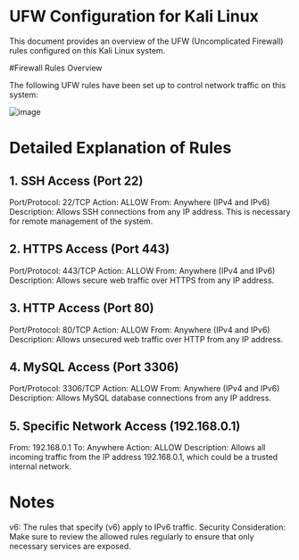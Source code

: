 # UFW Configuration for Kali Linux
This document provides an overview of the UFW (Uncomplicated Firewall) rules configured on this Kali Linux system.

#Firewall Rules Overview

The following UFW rules have been set up to control network traffic on this system:

![image](https://github.com/user-attachments/assets/f67d4dd4-b6af-4d21-ac75-4694e01ac0d9)

# Detailed Explanation of Rules
## 1. SSH Access (Port 22)
  Port/Protocol: 22/TCP
  Action: ALLOW
  From: Anywhere (IPv4 and IPv6)
  Description: Allows SSH connections from any IP address. This is necessary for remote management of the system.
## 2. HTTPS Access (Port 443)
  Port/Protocol: 443/TCP
  Action: ALLOW
  From: Anywhere (IPv4 and IPv6)
  Description: Allows secure web traffic over HTTPS from any IP address.
## 3. HTTP Access (Port 80)
  Port/Protocol: 80/TCP
  Action: ALLOW
  From: Anywhere (IPv4 and IPv6)
  Description: Allows unsecured web traffic over HTTP from any IP address.
## 4. MySQL Access (Port 3306)
  Port/Protocol: 3306/TCP
  Action: ALLOW
  From: Anywhere (IPv4 and IPv6)
  Description: Allows MySQL database connections from any IP address.
## 5. Specific Network Access (192.168.0.1)
  From: 192.168.0.1
  To: Anywhere
  Action: ALLOW
  Description: Allows all incoming traffic from the IP address 192.168.0.1, which could be a trusted internal network.
#  Notes
  v6: The rules that specify (v6) apply to IPv6 traffic.
  Security Consideration: Make sure to review the allowed rules regularly to ensure that only necessary services are exposed.


